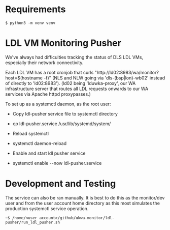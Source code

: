 Requirements
============

```
$ python3 -m venv venv
```


LDL VM Monitoring Pusher
========================

We've always had difficulties tracking the status of DLS LDL VMs, especially their network connectivity.

Each LDL VM has a root cronjob that curls "http://ld02:8983/wa/monitor?host=$(hostname -f)" (NLS and NLW going via 'dls-(bsp|lon)-wb02' instead of directly to 'ld02:8983').  (ld02 being 'lduwka-proxy', our WA infrastructure server that routes all LDL requests onwards to our WA services via Apache httpd proxypasses.)

To set up as a systemctl daemon, as the root user:
* Copy ldl-pusher service file to systemctl directory
 * cp ldl-pusher.service /usr/lib/systemd/system/

* Reload systemctl 
 * systemctl daemon-reload

* Enable and start ldl pusher service
 * systemctl enable --now ldl-pusher.service


Development and Testing
=======================

The service can also be ran manually. It is best to do this as the monitor/dev user and from the user account home directory as this most simulates the production systemctl service operation.

```
~$ /home/<user account>/github/ukwa-monitor/ldl-pusher/run_ldl_pusher.sh
```
